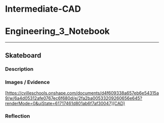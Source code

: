 # Intermediate-CAD

# Engineering_3_Notebook

---

## Skateboard

### Description


### Images / Evidence
[https://cvilleschools.onshape.com/documents/d4f609338a657eb6e54315a9/w/6a4d05312afe0767ec6f680d/e/2fa2ba00533209260656e645?renderMode=0&uiState=61717461d801ab6f7af30047](CAD)

### Reflection

